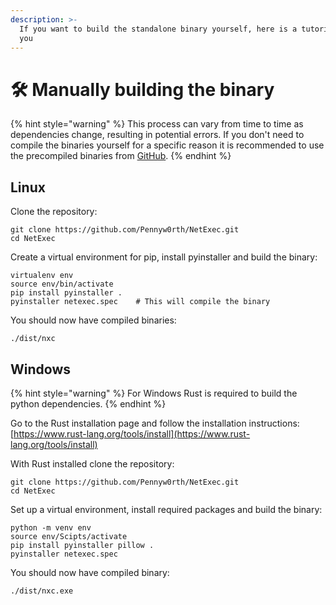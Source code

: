 ```yaml
---
description: >-
  If you want to build the standalone binary yourself, here is a tutorial for
  you
---
```


# 🛠 Manually building the binary



{% hint style="warning" %}
This process can vary from time to time as dependencies change, resulting in potential errors. If you don't need to compile the binaries yourself for a specific reason it is recommended to use the precompiled binaries from [GitHub](https://github.com/Pennyw0rth/NetExec/releases).
{% endhint %}

## Linux

Clone the repository:

```
git clone https://github.com/Pennyw0rth/NetExec.git
cd NetExec
```

Create a virtual environment for pip, install pyinstaller and build the binary:

```
virtualenv env
source env/bin/activate
pip install pyinstaller .
pyinstaller netexec.spec    # This will compile the binary
```

You should now have compiled binaries:

```
./dist/nxc
```

## Windows

{% hint style="warning" %}
For Windows Rust is required to build the python dependencies.
{% endhint %}

Go to the Rust installation page and follow the installation instructions:\
[https://www.rust-lang.org/tools/install](https://www.rust-lang.org/tools/install)

With Rust installed clone the repository:

```
git clone https://github.com/Pennyw0rth/NetExec.git
cd NetExec
```

Set up a virtual environment, install required packages and build the binary:

```
python -m venv env
source env/Scipts/activate
pip install pyinstaller pillow .
pyinstaller netexec.spec
```

You should now have compiled binary:

```
./dist/nxc.exe
```
